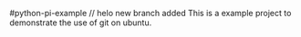 #python-pi-example
// helo new branch added
This is a example project to demonstrate the use of git on ubuntu.